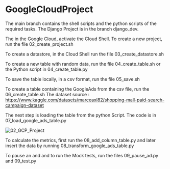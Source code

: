 # GoogleCloudProject

The main branch contains the shell scripts and the python scripts of the required tasks. The Django Project is in the branch django_dev. 

The in the Google Cloud, activate the Cloud Shell. To create a new project, run the file 02_create_project.sh

To create a datastore, in the Cloud Shell run the file 03_create_datastore.sh

To create a new table with random data, run the file 04_create_table.sh or the Python script in 04_create_table.py

To save the table locally, in a csv format, run the file 05_save.sh

To create a table containing the GoogleAds from the csv file, run the 06_create_table.sh
The dataset source : https://www.kaggle.com/datasets/marceaxl82/shopping-mall-paid-search-campaign-dataset

The next step is loading the table from the python Script. The code is in 07_load_google_ads_table.py


![02_GCP_Project](https://user-images.githubusercontent.com/19204977/218255447-896bb45e-c866-41a0-b981-a076f2f33546.png)


To calculate the metrics, first run the 08_add_column_table.py and later insert the data by running 08_transform_google_ads_table.py

To pause an and and to run the Mock tests, run the files 09_pause_ad.py and 09_test.py

